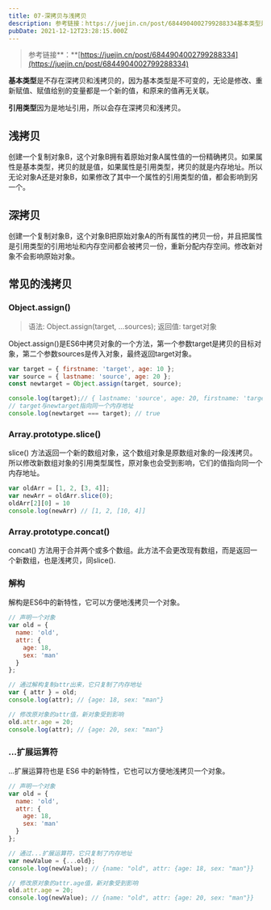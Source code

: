 ```yaml
---
title: 07-深拷贝与浅拷贝
description: 参考链接：https://juejin.cn/post/6844904002799288334基本类型是不存在深拷贝和浅拷贝的，因为基本类型是不可变的，无论是修改、重新赋值、赋值给别的变量都是一个新的值，和原来的值再无关联。引用类型因为是地址引用，所以会存在深拷贝和浅拷贝。浅拷贝创建一个复制对...
pubDate: 2021-12-12T23:28:15.000Z
---
```


> 参考链接**：**[https://juejin.cn/post/6844904002799288334](https://juejin.cn/post/6844904002799288334)



**基本类型**是不存在深拷贝和浅拷贝的，因为基本类型是不可变的，无论是修改、重新赋值、赋值给别的变量都是一个新的值，和原来的值再无关联。

**引用类型**因为是地址引用，所以会存在深拷贝和浅拷贝。


## **浅拷贝**
创建一个复制对象B，这个对象B拥有着原始对象A属性值的一份精确拷贝。如果属性是基本类型，拷贝的就是值，如果属性是引用类型，拷贝的就是内存地址。所以无论对象A还是对象B，如果修改了其中一个属性的引用类型的值，都会影响到另一个。


## 深拷贝
创建一个复制对象B，这个对象B把原始对象A的所有属性的拷贝一份，并且把属性是引用类型的引用地址和内存空间都会被拷贝一份，重新分配内存空间。修改新对象不会影响原始对象。


## 常见的浅拷贝

### Object.assign() 
> 语法: Object.assign(target, ...sources); 返回值: target对象

Object.assign()是ES6中拷贝对象的一个方法，第一个参数target是拷贝的目标对象，第二个参数sources是传入对象，最终返回target对象。
```javascript
var target = { firstname: 'target', age: 10 };
var source = { lastname: 'source', age: 20 };
const newtarget = Object.assign(target, source);

console.log(target);// { lastname: 'source', age: 20, firstname: 'target' }
// target与newtarget指向同一个内存地址
console.log(newtarget === target); // true
```

### Array.prototype.slice()
slice() 方法返回一个新的数组对象，这个数组对象是原数组对象的一段浅拷贝。所以修改新数组对象的引用类型属性，原对象也会受到影响，它们的值指向同一个内存地址。
```javascript
var oldArr = [1, 2, [3, 4]];
var newArr = oldArr.slice(0);
oldArr[2][0] = 10
console.log(newArr) // [1, 2, [10, 4]]
```

### Array.prototype.concat()
concat() 方法用于合并两个或多个数组。此方法不会更改现有数组，而是返回一个新数组，也是浅拷贝，同slice().

### 解构
解构是ES6中的新特性，它可以方便地浅拷贝一个对象。
```javascript
// 声明一个对象
var old = {
  name: 'old',
  attr: {
    age: 18,
    sex: 'man'
  }
};

// 通过解构复制attr出来，它只复制了内存地址
var { attr } = old;
console.log(attr); // {age: 18, sex: "man"}

// 修改原对象的attr值，新对象受到影响
old.attr.age = 20;
console.log(attr); // {age: 20, sex: "man"}

```

### ...扩展运算符
...扩展运算符也是 ES6 中的新特性，它也可以方便地浅拷贝一个对象。
```javascript
// 声明一个对象
var old = {
  name: 'old',
  attr: {
    age: 18,
    sex: 'man'
  }
};

// 通过...扩展运算符，它只复制了内存地址
var newValue = {...old};
console.log(newValue); // {name: "old", attr: {age: 18, sex: "man"}}

// 修改原对象的attr.age值，新对象受到影响
old.attr.age = 20;
console.log(newValue); // {name: "old", attr: {age: 20, sex: "man"}}

```
